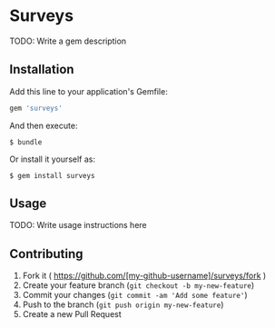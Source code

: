 # Surveys

TODO: Write a gem description

## Installation

Add this line to your application's Gemfile:

```ruby
gem 'surveys'
```

And then execute:

    $ bundle

Or install it yourself as:

    $ gem install surveys

## Usage

TODO: Write usage instructions here

## Contributing

1. Fork it ( https://github.com/[my-github-username]/surveys/fork )
2. Create your feature branch (`git checkout -b my-new-feature`)
3. Commit your changes (`git commit -am 'Add some feature'`)
4. Push to the branch (`git push origin my-new-feature`)
5. Create a new Pull Request
